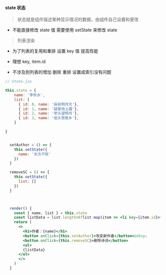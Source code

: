 #### state 状态

> 状态就是组件描述某种显示情况的数据，由组件自己设置和更改

- 不能直接修改 state 值 需要使用 setState 来修改 state

> 列表渲染

- 为了列表的复用和重排 设置 key 值 提高性能

- 理想 key, item.id

- 不涉及到列表的增加 删除 重排 设置成索引没有问题

```jsx
// State.jsx

this.state = {
    name: '李秋水',
    list: [
      { id: 0, name: '床前明月光'},
      { id: 1, name: '疑是地上霜'},
      { id: 2, name: '举头望明月'},
      { id: 3, name: '低头思故乡'},
    ]

}


  setAuthor = () => {
    this.setState({
      name: '东方不败'
    })
  }

  removeSC = () => {
    this.setState({
      list: []
    })
  }



  render() {
    const { name, list } = this.state
    const listData = list.length>0?list.map(item => <li key={item.id}>{item.name}</li>):(<p>no data</p>)
    return (
      <>
        <h1>作者：{name}</h1>
        <button onClick={this.setAuthor}>改变新作者</button>&nbsp;
        <button onClick={this.removeSC}>删除诗词</button>
        <ul>
        {listData}
      </ul>
      </>
    )
  }
```
